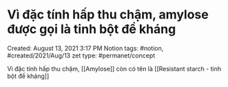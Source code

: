 # Vì đặc tính hấp thu chậm, amylose được gọi là tinh bột đề kháng

Created: August 13, 2021 3:17 PM
Notion tags: #notion, #created/2021/Aug/13
zet type: #permanet/concept

Vì đặc tính hấp thu chậm, [[Amylose]] còn có tên là [[Resistant starch - tinh bột đề kháng]]